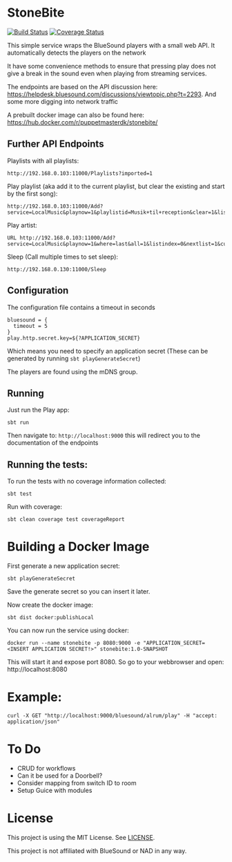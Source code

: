 # StoneBite
[![Build Status](https://semaphoreci.com/api/v1/puppetmasterdk/stonebite/branches/master/badge.svg)](https://semaphoreci.com/puppetmasterdk/stonebite)
[![Coverage Status](https://coveralls.io/repos/github/PuppetmasterDK/stonebite/badge.svg?branch=master)](https://coveralls.io/github/PuppetmasterDK/stonebite?branch=master)


This simple service wraps the BlueSound players with a small web API. It automatically detects the players on the network

It have some convenience methods to ensure that pressing play does not give a break in the sound even when playing from streaming services.

The endpoints are based on the API discussion here: https://helpdesk.bluesound.com/discussions/viewtopic.php?t=2293.
And some more digging into network traffic

A prebuilt docker image can also be found here: https://hub.docker.com/r/puppetmasterdk/stonebite/

## Further API Endpoints
Playlists with all playlists:
```
http://192.168.0.103:11000/Playlists?imported=1
```

Play playlist (aka add it to the current playlist, but clear the existing and start by the first song):
```
http://192.168.0.103:11000/Add?service=LocalMusic&playnow=1&playlistid=Musik+til+reception&clear=1&listindex=0&playlist=Musik+til+reception
``` 

Play artist:
```
URL	http://192.168.0.103:11000/Add?service=LocalMusic&playnow=1&where=last&all=1&listindex=0&nextlist=1&cursor=last&artist=Adele
```

Sleep (Call multiple times to set sleep):
```
http://192.168.0.130:11000/Sleep
```

## Configuration
The configuration file contains a timeout in seconds
```
bluesound = {
  timeout = 5
}
play.http.secret.key=${?APPLICATION_SECRET}
```
Which means you need to specify an application secret (These can be generated by running `sbt playGenerateSecret`)


The players are found using the mDNS group.

## Running
Just run the Play app:
```
sbt run
```

Then navigate to: ```http://localhost:9000``` this will redirect you to the documentation of the endpoints

## Running the tests:
To run the tests with no coverage information collected:
```
sbt test
```
Run with coverage:
```
sbt clean coverage test coverageReport
```


# Building a Docker Image
First generate a new application secret:
```
sbt playGenerateSecret
```
Save the generate secret so you can insert it later.

Now create the docker image:
```
sbt dist docker:publishLocal
```
You can now run the service using docker:
```
docker run --name stonebite -p 8080:9000 -e "APPLICATION_SECRET=<INSERT APPLICATION SECRET!>" stonebite:1.0-SNAPSHOT
```
This will start it and expose port 8080. So go to your webbrowser and open: http://localhost:8080


# Example:
```
curl -X GET "http://localhost:9000/bluesound/alrum/play" -H "accept: application/json"
```

# To Do
* CRUD for workflows
* Can it be used for a Doorbell?
* Consider mapping from switch ID to room
* Setup Guice with modules

# License
This project is using the MIT License. See [LICENSE](LICENSE).

This project is not affiliated with BlueSound or NAD in any way.

